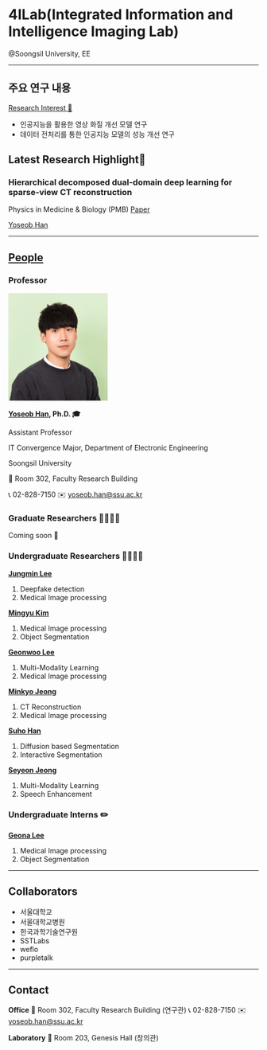 # 4ILab(Integrated Information and Intelligence Imaging Lab)
@Soongsil University, EE

---

## 주요 연구 내용
[Research Interest 🔬](https://sites.google.com/ssu.ac.kr/4ilab/research)
- 인공지능을 활용한 영상 화질 개선 모델 연구
- 데이터 전처리를 통한 인공지능 모델의 성능 개선 연구

## Latest Research Highlight🚨

### Hierarchical decomposed dual-domain deep learning for sparse-view CT reconstruction
Physics in Medicine & Biology (PMB)
[Paper](https://iopscience.iop.org/article/10.1088/1361-6560/ad31c7)

[Yoseob Han](https://github.com/hanyoseob)

---

## [People](https://sites.google.com/ssu.ac.kr/4ilab/people)
### Professor
<img src="images/yoseobhan.png"  width="200"/>

**[Yoseob Han](https://github.com/hanyoseob), Ph.D. 🎓**

Assistant Professor

IT Convergence Major, Department of Electronic Engineering

Soongsil University

🏢 Room 302, Faculty Research Building

📞 02-828-7150 ✉️ yoseob.han@ssu.ac.kr

### Graduate Researchers 🧑‍🎓👩‍🎓
Coming soon 🙏
### Undergraduate Researchers 👩‍💻🧑‍💻
**[Jungmin Lee](https://github.com/peter8366)**
1. Deepfake detection
2. Medical Image processing

**[Mingyu Kim](https://github.com/hunzo300)**
1. Medical Image processing
2. Object Segmentation

**[Geonwoo Lee](https://github.com/gunwoo5034)**
1. Multi-Modality Learning
2. Medical Image processing

**[Minkyo Jeong](https://github.com/minkyo1015)**
1. CT Reconstruction
2. Medical Image processing

**[Suho Han](https://github.com/unbroken2650)**
1. Diffusion based Segmentation
2. Interactive Segmentation

**[Seyeon Jeong](https://github.com/sysy527)**
1. Multi-Modality Learning
2. Speech Enhancement


### Undergraduate Interns ✏️
**[Geona Lee](https://github.com/kuna00144)**
1. Medical Image processing
2. Object Segmentation

---

## Collaborators
- 서울대학교
- 서울대학교병원
- 한국과학기술연구원
- SSTLabs
- weflo
- purpletalk

---

## Contact
**Office**
🏢 Room 302, Faculty Research Building (연구관)
📞 02-828-7150 ✉️ yoseob.han@ssu.ac.kr

**Laboratory**
🏢 Room 203, Genesis Hall (창의관)